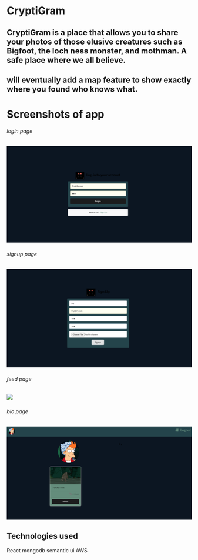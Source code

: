 # CryptiGram

## CryptiGram is a place that allows you to share your photos of those elusive creatures such as Bigfoot, the loch ness monster, and mothman. A safe place where we all believe. 

## will eventually add a map feature to show exactly where you found who knows what.

# Screenshots of app

###### login page
![](public/assets/login.png)
###### signup page
![](public/assets/signup.png)
###### feed page
![](public/assets.feed.png)
###### bio page
![](public/assets/bio.png)

## Technologies used
React
mongodb
semantic ui
AWS


